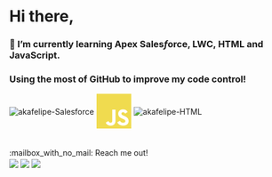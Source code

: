 # Hi there,
### 🌱 I’m currently learning Apex Sales<i>f</i>orce, LWC, HTML and JavaScript.
### Using the most of GitHub to improve my code control!

<div>
  <img align="center" alt="akafelipe-Salesforce" src="https://c1.sfdcstatic.com/content/dam/sfdc-docs/www/logos/logo-salesforce.svg">
  <img align="center" alt="akfelipe-JS" height="64" width="64" src="https://raw.githubusercontent.com/devicons/devicon/master/icons/javascript/javascript-plain.svg">
  <img align="center" alt="akafelipe-HTML"height="64" width="64" src="https://github.com/akafelipe/devicon/blob/master/icons/html5/html5-original.svg">
</div>

 
<div>
  <br><br>
  :mailbox_with_no_mail: Reach me out!&nbsp;&nbsp;  
  <br>
  <a href="mailto:sqr.felipe@gmail.com"><img align="center" src="https://img.shields.io/badge/GMAIL-red"></a>
  <a href="https://www.linkedin.com/in/felipesiqueirasilva" target="_blank"><img align="center" src="https://img.shields.io/badge/LINKEDIN-blue"></a>  
  <a href="https://www.salesforce.com/trailblazer/akafelipe" target="_blank"><img align="center" src="https://img.shields.io/badge/TRAILHEAD-orange"></a>  
</div>


